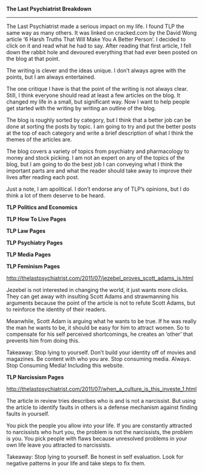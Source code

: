**The Last Psychiatrist Breakdown**
<hr>

The Last Psychiatrist made a serious impact on my life. I found TLP the same way as many others. It was linked on cracked.com by the David Wong article ‘6 Harsh Truths That Will Make You A Better Person’. I decided to click on it and read what he had to say. After reading that first article, I fell down the rabbit hole and devoured everything that had ever been posted on the blog at that point.

The writing is clever and the ideas unique. I don’t always agree with the points, but I am always entertained.

The one critique I have is that the point of the writing is not always clear. Still, I think everyone should read at least a few articles on the blog. It changed my life in a small, but significant way. Now I want to help people get started with the writing by writing an outline of the blog.

The blog is roughly sorted by category, but I think that a better job can be done at sorting the posts by topic. I am going to try and put the better posts at the top of each category and write a brief description of what I think the themes of the articles are.

The blog covers a variety of topics from psychiatry and pharmacology to money and stock picking. I am not an expert on any of the topics of the blog, but I am going to do the best job I can conveying what I think the important parts are and what the reader should take away to improve their lives after reading each post.

Just a note, I am apolitical. I don’t endorse any of TLP’s opinions, but I do think a lot of them deserve to be heard.

**TLP Politics and Economics**

**TLP How To Live Pages**

**TLP Law Pages**

**TLP Psychiatry Pages**

**TLP Media Pages**

**TLP Feminism Pages**

http://thelastpsychiatrist.com/2011/07/jezebel_proves_scott_adams_is.html
            
Jezebel is not interested in changing the world, it just wants more clicks. They can get away with insulting Scott Adams and strawmanning his arguments because the point of the article is not to refute Scott Adams, but to reinforce the identity of their readers.

Meanwhile, Scott Adam is arguing what he wants to be true. If he was really the man he wants to be, it should be easy for him to attract women. So to compensate for his self perceived shortcomings, he creates an ‘other’ that prevents him from doing this.

Takeaway: Stop lying to yourself. Don’t build your identity off of movies and magazines. Be content with who you are. Stop consuming media. Always. Stop Consuming Media! Including this website.    

**TLP Narcissism Pages**

http://thelastpsychiatrist.com/2011/07/when_a_culture_is_this_investe_1.html

The article in review tries describes who is and is not a narcissist. But using the article to identify faults in others is a defense mechanism against finding faults in yourself. 

You pick the people you allow into your life. If you are constantly attracted to narcissists who hurt you, the problem is not the narcissists, the problem is you. You pick people with flaws because unresolved problems in your own life leave you attracted to narcissists. 

Takeaway: Stop lying to yourself. Be honest in self evaluation. Look for negative patterns in your life and take steps to fix them.

